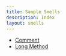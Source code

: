```yaml
---
title: Sample Smells
description: Index
layout: smells
---
```


- [Comment](comment)
- [Long Method](long_method)
